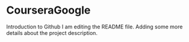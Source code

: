 # CourseraGoogle
Introduction to Github
I am editing the README file. Adding some more details about the project description.
